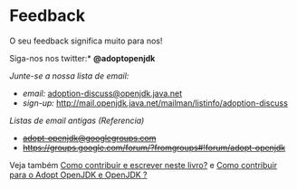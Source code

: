 # Feedback

O seu feedback significa muito para nos!

Siga-nos nos twitter:* **@adoptopenjdk**

*Junte-se a nossa lista de email:*
* *email:* adoption-discuss@openjdk.java.net
* *sign-up:* http://mail.openjdk.java.net/mailman/listinfo/adoption-discuss

*Listas de email antigas (Referencia)*
* ~~adopt-openjdk@googlegroups.com~~
* ~~https://groups.google.com/forum/?fromgroups#!forum/adopt-openjdk~~

Veja também [Como contribuir e escrever neste livro?](how-to-navigate/contribute.md) e [Como contribuir para o Adopt OpenJDK e OpenJDK ?](how-to-navigate/how_to_contribute_to_adopt_openjdk_and_openjdk.md)
